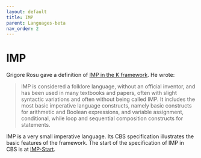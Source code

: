 ```yaml
---
layout: default
title: IMP
parent: Languages-beta
nav_order: 2
---
```


IMP
===

Grigore Rosu gave a definition of [IMP in the K framework]. He wrote:

> IMP is considered a folklore language, without an official inventor,
> and has been used in many textbooks and papers, often with slight
> syntactic variations and often without being called IMP. It includes
> the most basic imperative language constructs, namely basic constructs
> for arithmetic and Boolean expressions, and variable assignment,
> conditional, while loop and sequential composition constructs for statements.

IMP is a very small imperative language. Its CBS specification illustrates the
basic features of the framework. The start of the specification of IMP in CBS
is at [IMP-Start].

[IMP in the K framework]: http://www.kframework.org/language-pdfs/new/imp.pdf

[IMP-Start]: IMP-cbs/IMP/IMP-Start/index.html

